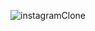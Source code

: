 

![instagramClone](https://www.instagram.com/user-euseiqueoruchtrai/images.?utm_source=ig_web_button_share_sheet)
